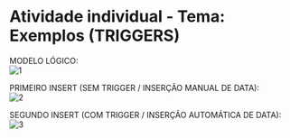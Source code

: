 # Atividade individual - Tema: Exemplos (TRIGGERS)

MODELO LÓGICO: <br/>
![1](https://github.com/GabrielRosa835/Tarefa-Trigger/assets/150252238/e7c14be1-46b7-46c3-a708-e75e4070deb7)

PRIMEIRO INSERT (SEM TRIGGER / INSERÇÃO MANUAL DE DATA): <br/>
![2](https://github.com/GabrielRosa835/Tarefa-Trigger/assets/150252238/c2d96561-5f47-4b1b-9c8a-3ccd79d08752)

SEGUNDO INSERT (COM TRIGGER / INSERÇÃO AUTOMÁTICA DE DATA): <br/>
![3](https://github.com/GabrielRosa835/Tarefa-Trigger/assets/150252238/cbcf0504-f62f-4734-b384-9253a45a7ff4)
